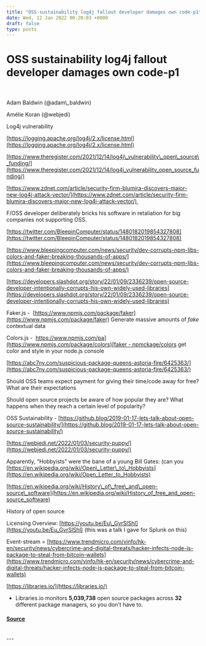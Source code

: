```yaml
---
title: "OSS sustainability log4j fallout developer damages own code-p1"
date: Wed, 12 Jan 2022 00:20:03 +0000
draft: false
type: posts
---
```

# OSS sustainability log4j fallout developer damages own code-p1

<br/>

<br/>
Adam Baldwin (@adam\_baldwin)

Amélie Koran (@webjedi)

Log4j vulnerability

[https://logging.apache.org/log4j/2.x/license.html](https://logging.apache.org/log4j/2.x/license.html)

[https://www.theregister.com/2021/12/14/log4j\_vulnerability\_open\_source\_funding/](https://www.theregister.com/2021/12/14/log4j_vulnerability_open_source_funding/)

[https://www.zdnet.com/article/security-firm-blumira-discovers-major-new-log4j-attack-vector/](https://www.zdnet.com/article/security-firm-blumira-discovers-major-new-log4j-attack-vector/) 

  
  

F/OSS developer deliberately bricks his software in retaliation for big companies not supporting OSS. 

[https://twitter.com/BleepinComputer/status/1480182019854327808](https://twitter.com/BleepinComputer/status/1480182019854327808)

[https://www.bleepingcomputer.com/news/security/dev-corrupts-npm-libs-colors-and-faker-breaking-thousands-of-apps/](https://www.bleepingcomputer.com/news/security/dev-corrupts-npm-libs-colors-and-faker-breaking-thousands-of-apps/)

[https://developers.slashdot.org/story/22/01/09/2336239/open-source-developer-intentionally-corrupts-his-own-widely-used-libraries](https://developers.slashdot.org/story/22/01/09/2336239/open-source-developer-intentionally-corrupts-his-own-widely-used-libraries)

Faker.js -  [https://www.npmjs.com/package/faker](https://www.npmjs.com/package/faker) Generate massive amounts of _fake_ contextual data

Colors.js -  [https://www.npmjs.com/pa](https://www.npmjs.com/package/colors)[faker - npm](https://www.npmjs.com/package/faker)[ckage/colors](https://www.npmjs.com/package/colors) get color and style in your node.js console

[https://abc7ny.com/suspicious-package-queens-astoria-fire/6425363/](https://abc7ny.com/suspicious-package-queens-astoria-fire/6425363/)

Should OSS teams expect payment for giving their time/code away for free? What are their expectations

Should open source projects be aware of how popular they are? What happens when they reach a certain level of popularity? 

OSS Sustainability - [https://github.blog/2019-01-17-lets-talk-about-open-source-sustainability/](https://github.blog/2019-01-17-lets-talk-about-open-source-sustainability/)

[https://webjedi.net/2022/01/03/security-puppy/](https://webjedi.net/2022/01/03/security-puppy/)

Apparently, “Hobbyists” were the bane of a young Bill Gates: (can you [https://en.wikipedia.org/wiki/Open\_Letter\_to\_Hobbyists](https://en.wikipedia.org/wiki/Open_Letter_to_Hobbyists)

[https://en.wikipedia.org/wiki/History\_of\_free\_and\_open-source\_software](https://en.wikipedia.org/wiki/History_of_free_and_open-source_software)

History of open source

Licensing Overview: [https://youtu.be/Eu\_GvrSlShI](https://youtu.be/Eu_GvrSlShI) (this was a talk I gave for Splunk on this)

Event-stream = [https://www.trendmicro.com/vinfo/hk-en/security/news/cybercrime-and-digital-threats/hacker-infects-node-js-package-to-steal-from-bitcoin-wallets](https://www.trendmicro.com/vinfo/hk-en/security/news/cybercrime-and-digital-threats/hacker-infects-node-js-package-to-steal-from-bitcoin-wallets)

[https://libraries.io/](https://libraries.io/)

-   Libraries.io monitors **5,039,738** open source packages across **32** different package managers, so you don't have to. [](https://libraries.io/about)

#### [Source](http://brakeingsecurity.com/oss-sustainability-log4j-fallout-developer-damages-own-code-p1)

<br/>
---
